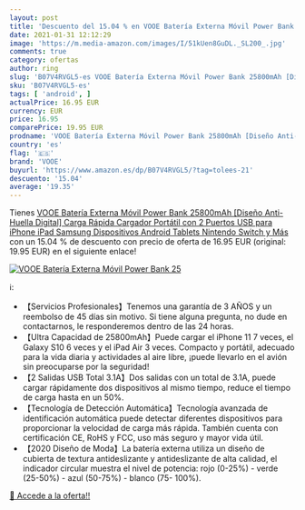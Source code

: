 ```yaml
---
layout: post
title: 'Descuento del 15.04 % en VOOE Batería Externa Móvil Power Bank 25'
date: 2021-01-31 12:12:29
image: 'https://m.media-amazon.com/images/I/51kUen8GuDL._SL200_.jpg'
comments: true
category: ofertas
author: ring
slug: 'B07V4RVGL5-es VOOE Batería Externa Móvil Power Bank 25800mAh [Diseño...'
sku: 'B07V4RVGL5-es'
tags: [ 'android', ]
actualPrice: 16.95 EUR
currency: EUR
price: 16.95
comparePrice: 19.95 EUR
prodname: 'VOOE Batería Externa Móvil Power Bank 25800mAh [Diseño Anti-Huella Digital] Carga Rápida Cargador Portátil con 2 Puertos USB para iPhone iPad Samsung Dispositivos Android Tablets Nintendo Switch y Más'
country: 'es'
flag: '🇪🇸'
brand: 'VOOE'
buyurl: 'https://www.amazon.es/dp/B07V4RVGL5/?tag=tolees-21'
descuento: '15.04'
average: '19.35'
---
```


Tienes [VOOE Batería Externa Móvil Power Bank 25800mAh [Diseño Anti-Huella Digital] Carga Rápida Cargador Portátil con 2 Puertos USB para iPhone iPad Samsung Dispositivos Android Tablets Nintendo Switch y Más](https://www.amazon.es/dp/B07V4RVGL5/?tag=tolees-21) con un 15.04 % de descuento con precio de oferta de 16.95 EUR (original: 19.95 EUR) en el siguiente enlace!

[![VOOE Batería Externa Móvil Power Bank 25](https://m.media-amazon.com/images/I/51kUen8GuDL._SL200_.jpg)](https://www.amazon.es/dp/B07V4RVGL5/?tag=tolees-21)

ℹ️:

- 【Servicios Profesionales】Tenemos una garantía de 3 AÑOS y un reembolso de 45 días sin motivo. Si tiene alguna pregunta, no dude en contactarnos, le responderemos dentro de las 24 horas.
- 【Ultra Capacidad de 25800mAh】Puede cargar el iPhone 11 7 veces, el Galaxy S10 6 veces y el iPad Air 3 veces. Compacto y portátil, adecuado para la vida diaria y actividades al aire libre, ¡puede llevarlo en el avión sin preocuparse por la seguridad!
- 【2 Salidas USB Total 3.1A】Dos salidas con un total de 3.1A, puede cargar rápidamente dos dispositivos al mismo tiempo, reduce el tiempo de carga hasta en un 50%.
- 【Tecnología de Detección Automática】Tecnología avanzada de identificación automática puede detectar diferentes dispositivos para proporcionar la velocidad de carga más rápida. También cuenta con certificación CE, RoHS y FCC, uso más seguro y mayor vida útil.
- 【2020 Diseño de Moda】La batería externa utiliza un diseño de cubierta de textura antideslizante y antideslizante de alta calidad, el indicador circular muestra el nivel de potencia: rojo (0-25%) - verde (25-50%) - azul (50-75%) - blanco (75- 100%).

[🛒 Accede a la oferta!!](https://www.amazon.es/dp/B07V4RVGL5/?tag=tolees-21)
